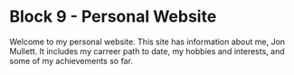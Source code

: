 # Block 9 - Personal Website

Welcome to my personal website. This site has information about me, Jon Mullett. It includes my carreer path to date, my hobbies and interests, and some of my achievements so far. 
